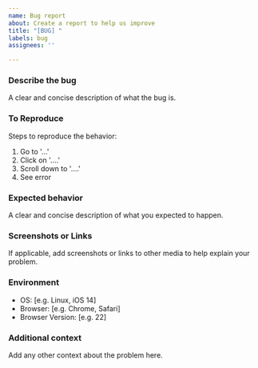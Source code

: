 ```yaml
---
name: Bug report
about: Create a report to help us improve
title: "[BUG] "
labels: bug
assignees: ''

---
```


### Describe the bug

A clear and concise description of what the bug is.

### To Reproduce

Steps to reproduce the behavior:

1. Go to '...'
2. Click on '....'
3. Scroll down to '....'
4. See error

### Expected behavior

A clear and concise description of what you expected to happen.

### Screenshots or Links

If applicable, add screenshots or links to other media to help explain your problem.

### Environment

 - OS: [e.g. Linux, iOS 14]
 - Browser: [e.g. Chrome, Safari]
 - Browser Version: [e.g. 22]

### Additional context

Add any other context about the problem here.
